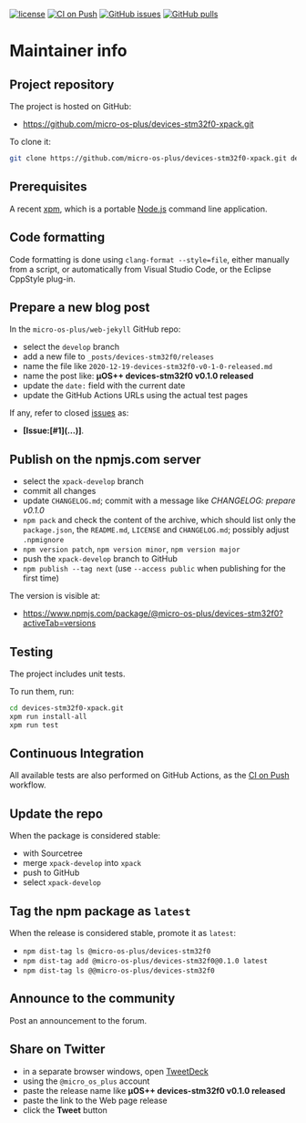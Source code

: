 [![license](https://img.shields.io/github/license/micro-os-plus/devices-stm32f0-xpack)](https://github.com/micro-os-plus/devices-stm32f0-xpack/blob/xpack/LICENSE)
[![CI on Push](https://github.com/micro-os-plus/devices-stm32f0-xpack/workflows/CI%20on%20Push/badge.svg)](https://github.com/micro-os-plus/devices-stm32f0-xpack/actions?query=workflow%3A%22CI+on+Push%22)
[![GitHub issues](https://img.shields.io/github/issues/micro-os-plus/devices-stm32f0-xpack.svg)](https://github.com/micro-os-plus/devices-stm32f0-xpack/issues)
[![GitHub pulls](https://img.shields.io/github/issues-pr/micro-os-plus/devices-stm32f0-xpack.svg)](https://github.com/micro-os-plus/devices-stm32f0-xpack/pulls)

# Maintainer info

## Project repository

The project is hosted on GitHub:

- https://github.com/micro-os-plus/devices-stm32f0-xpack.git

To clone it:

```sh
git clone https://github.com/micro-os-plus/devices-stm32f0-xpack.git devices-stm32f0-xpack.git
```

## Prerequisites

A recent [xpm](https://xpack.github.io/xpm/), which is a portable
[Node.js](https://nodejs.org/) command line application.

## Code formatting

Code formatting is done using `clang-format --style=file`, either manually
from a script, or automatically from Visual Studio Code, or the Eclipse
CppStyle plug-in.

## Prepare a new blog post

In the `micro-os-plus/web-jekyll` GitHub repo:

- select the `develop` branch
- add a new file to `_posts/devices-stm32f0/releases`
- name the file like `2020-12-19-devices-stm32f0-v0-1-0-released.md`
- name the post like: **µOS++ devices-stm32f0 v0.1.0 released**
- update the `date:` field with the current date
- update the GitHub Actions URLs using the actual test pages

If any, refer to closed
[issues](https://github.com/micro-os-plus/devices-stm32f0/issues)
as:

- **[Issue:\[#1\]\(...\)]**.

## Publish on the npmjs.com server

- select the `xpack-develop` branch
- commit all changes
- update `CHANGELOG.md`; commit with a message like _CHANGELOG: prepare v0.1.0_
- `npm pack` and check the content of the archive, which should list
  only the `package.json`, the `README.md`, `LICENSE` and `CHANGELOG.md`;
  possibly adjust `.npmignore`
- `npm version patch`, `npm version minor`, `npm version major`
- push the `xpack-develop` branch to GitHub
- `npm publish --tag next` (use `--access public` when publishing for
  the first time)

The version is visible at:

- https://www.npmjs.com/package/@micro-os-plus/devices-stm32f0?activeTab=versions

## Testing

The project includes unit tests.

To run them, run:

```sh
cd devices-stm32f0-xpack.git
xpm run install-all
xpm run test
```

## Continuous Integration

All available tests are also performed on GitHub Actions, as the
[CI on Push](https://github.com/micro-os-plus/devices-stm32f0-xpack/actions?query=workflow%3A%22CI+on+Push%22)
workflow.

## Update the repo

When the package is considered stable:

- with Sourcetree
- merge `xpack-develop` into `xpack`
- push to GitHub
- select `xpack-develop`

## Tag the npm package as `latest`

When the release is considered stable, promote it as `latest`:

- `npm dist-tag ls @micro-os-plus/devices-stm32f0`
- `npm dist-tag add @micro-os-plus/devices-stm32f0@0.1.0 latest`
- `npm dist-tag ls @@micro-os-plus/devices-stm32f0`

## Announce to the community

Post an announcement to the forum.

## Share on Twitter

- in a separate browser windows, open [TweetDeck](https://tweetdeck.twitter.com/)
- using the `@micro_os_plus` account
- paste the release name like **µOS++ devices-stm32f0 v0.1.0 released**
- paste the link to the Web page release
- click the **Tweet** button
